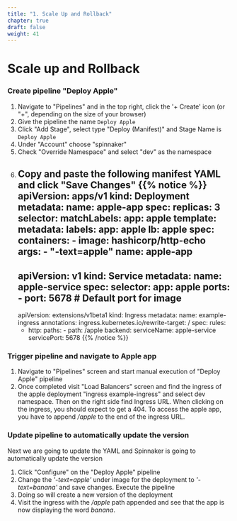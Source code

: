 ```yaml
---
title: "1. Scale Up and Rollback"
chapter: true
draft: false
weight: 41
---
```

# Scale up and Rollback
<!--Add some context here-->

### Create pipeline "Deploy Apple"
1. Navigate to "Pipelines" and in the top right, click the '+ Create' icon (or "+", depending on the size of your browser)
1. Give the pipeline the name `Deploy Apple`
1. Click "Add Stage", select type "Deploy (Manifest)" and Stage Name is `Deploy Apple`
1. Under "Account" choose "spinnaker"
1. Check "Override Namespace" and select "dev" as the namespace
1. Copy and paste the following manifest YAML and click "Save Changes"
   {{% notice %}}
    apiVersion: apps/v1
    kind: Deployment
    metadata:
      name: apple-app
    spec:
      replicas: 3
      selector:
        matchLabels:
          app: apple
      template:
        metadata:
          labels:
            app: apple
            lb: apple
        spec:
          containers:
            - image: hashicorp/http-echo
              args:
               - "-text=apple"
              name: apple-app
    ---
    apiVersion: v1
    kind: Service
    metadata:
      name: apple-service
    spec:
      selector:
        app: apple
      ports:
        - port: 5678 # Default port for image
    ---
    apiVersion: extensions/v1beta1
    kind: Ingress
    metadata:
      name: example-ingress
      annotations:
        ingress.kubernetes.io/rewrite-target: /
    spec:
      rules:
      - http:
          paths:
            - path: /apple
              backend:
                serviceName: apple-service
                servicePort: 5678
    {{% /notice %}}
        
### Trigger pipeline and navigate to Apple app
1. Navigate to "Pipelines" screen and start  manual execution of "Deploy Apple" pipeline
1. Once completed visit "Load Balancers" screen and find the ingress of the apple deployment "ingress example-ingress" and select dev namespace. Then on the right side find Ingress URL. When clicking on the ingress, you should expect to get a 404. To access the apple app, you have to append */apple* to the end of the ingress URL. 
   
### Update pipeline to automatically update the version
Next we are going to update the YAML and Spinnaker is going to automatically update the version
<!--It's not clear version of app? We already did similar deployments for another pipeline-->

1. Click "Configure" on the "Deploy Apple" pipeline
1. Change the *'-text=apple'* under image for the deployment to *'-text=banana'* and save changes. Execute the pipeline
1. Doing so will create a new version of the deployment
1. Visit the ingress with the */apple* path appended and see that the app is now displaying the word *banana*.
